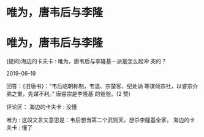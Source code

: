 # 唯为，唐韦后与李隆

# 唯为，唐韦后与李隆

(提问)海边的卡夫卡 : 唯为，唐韦后与李隆基一派是怎么起冲 突的？

2019-06-19

回答：《旧唐书》：“韦后临朝称制，韦温、宗楚客、纪处讷 等谋倾宗社，以睿宗介弟之重，先谋不利。” 唐睿宗是李隆基 的爸爸。(2 赞)

评论区： 海边的卡夫卡 : 没懂

唯为 : 这段文言文意思是：韦后想当第二个武则天，想杀李隆基全家。 海边的卡夫卡 : 懂了